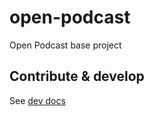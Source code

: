 # open-podcast
Open Podcast base project


## Contribute & develop

See [dev docs](docs/develop.md)
